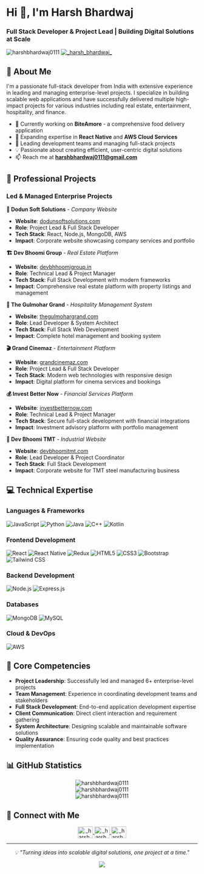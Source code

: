 # Hi 👋, I'm Harsh Bhardwaj

### Full Stack Developer & Project Lead | Building Digital Solutions at Scale

<p align="left"> 
  <img src="https://komarev.com/ghpvc/?username=harshbhardwaj0111&label=Profile%20views&color=0e75b6&style=flat" alt="harshbhardwaj0111" /> 
  <a href="https://x.com/HarshBh06422742?t=ofSGVe7Htsznn_hvUPqN_Q&s=09" target="blank">
    <img src="https://img.shields.io/twitter/follow/HarshBh06422742?logo=twitter&style=for-the-badge" alt="_harsh_bhardwaj_" />
  </a> 
</p>

## 🚀 About Me

I'm a passionate full-stack developer from India with extensive experience in leading and managing enterprise-level projects. I specialize in building scalable web applications and have successfully delivered multiple high-impact projects for various industries including real estate, entertainment, hospitality, and finance.

- 🔭 Currently working on **BiteAmore** - a comprehensive food delivery application
- 🌱 Expanding expertise in **React Native** and **AWS Cloud Services**
- 💼 Leading development teams and managing full-stack projects
- 💡 Passionate about creating efficient, user-centric digital solutions
- 📫 Reach me at **harshbhardwaj0111@gmail.com**

## 🏢 Professional Projects

### Led & Managed Enterprise Projects

**🌟 Dodun Soft Solutions** - *Company Website*
- **Website**: [dodunsoftsolutions.com](https://dodunsoftsolutions.com)
- **Role**: Project Lead & Full Stack Developer
- **Tech Stack**: React, Node.js, MongoDB, AWS
- **Impact**: Corporate website showcasing company services and portfolio

**🏗️ Dev Bhoomi Group** - *Real Estate Platform*
- **Website**: [devbhhoomigroup.in](https://devbhhoomigroup.in)
- **Role**: Technical Lead & Project Manager
- **Tech Stack**: Full Stack Development with modern frameworks
- **Impact**: Comprehensive real estate platform with property listings and management

**🏨 The Gulmohar Grand** - *Hospitality Management System*
- **Website**: [thegulmohargrand.com](https://thegulmohargrand.com)
- **Role**: Lead Developer & System Architect
- **Tech Stack**: Full Stack Web Development
- **Impact**: Complete hotel management and booking system

**🎬 Grand Cinemaz** - *Entertainment Platform*
- **Website**: [grandcinemaz.com](https://grandcinemaz.com)
- **Role**: Project Lead & Full Stack Developer
- **Tech Stack**: Modern web technologies with responsive design
- **Impact**: Digital platform for cinema services and bookings

**💰 Invest Better Now** - *Financial Services Platform*
- **Website**: [investbetternow.com](https://investbetternow.com)
- **Role**: Technical Lead & Project Manager
- **Tech Stack**: Secure full-stack development with financial integrations
- **Impact**: Investment advisory platform with portfolio management

**🏢 Dev Bhoomi TMT** - *Industrial Website*
- **Website**: [devbhoomitmt.com](https://devbhoomitmt.com)
- **Role**: Lead Developer & Project Coordinator
- **Tech Stack**: Full Stack Development
- **Impact**: Corporate website for TMT steel manufacturing business

## 💻 Technical Expertise

### **Languages & Frameworks**
![JavaScript](https://img.shields.io/badge/-JavaScript-F7DF1E?style=flat-square&logo=JavaScript&logoColor=black)
![Python](https://img.shields.io/badge/-Python-3776AB?style=flat-square&logo=Python&logoColor=white)
![Java](https://img.shields.io/badge/-Java-007396?style=flat-square&logo=Java&logoColor=white)
![C++](https://img.shields.io/badge/-C++-00599C?style=flat-square&logo=C%2B%2B&logoColor=white)
![Kotlin](https://img.shields.io/badge/-Kotlin-0095D5?style=flat-square&logo=Kotlin&logoColor=white)

### **Frontend Development**
![React](https://img.shields.io/badge/-React-61DAFB?style=flat-square&logo=React&logoColor=black)
![React Native](https://img.shields.io/badge/-React%20Native-61DAFB?style=flat-square&logo=React&logoColor=black)
![Redux](https://img.shields.io/badge/-Redux-764ABC?style=flat-square&logo=Redux&logoColor=white)
![HTML5](https://img.shields.io/badge/-HTML5-E34F26?style=flat-square&logo=HTML5&logoColor=white)
![CSS3](https://img.shields.io/badge/-CSS3-1572B6?style=flat-square&logo=CSS3&logoColor=white)
![Bootstrap](https://img.shields.io/badge/-Bootstrap-563D7C?style=flat-square&logo=Bootstrap&logoColor=white)
![Tailwind CSS](https://img.shields.io/badge/-Tailwind%20CSS-38B2AC?style=flat-square&logo=Tailwind-CSS&logoColor=white)

### **Backend Development**
![Node.js](https://img.shields.io/badge/-Node.js-339933?style=flat-square&logo=Node.js&logoColor=white)
![Express.js](https://img.shields.io/badge/-Express.js-000000?style=flat-square&logo=Express&logoColor=white)

### **Databases**
![MongoDB](https://img.shields.io/badge/-MongoDB-47A248?style=flat-square&logo=MongoDB&logoColor=white)
![MySQL](https://img.shields.io/badge/-MySQL-4479A1?style=flat-square&logo=MySQL&logoColor=white)

### **Cloud & DevOps**
![AWS](https://img.shields.io/badge/-AWS-232F3E?style=flat-square&logo=Amazon-AWS&logoColor=white)

## 🎯 Core Competencies

- **Project Leadership**: Successfully led and managed 6+ enterprise-level projects
- **Team Management**: Experience in coordinating development teams and stakeholders
- **Full Stack Development**: End-to-end application development expertise
- **Client Communication**: Direct client interaction and requirement gathering
- **System Architecture**: Designing scalable and maintainable software solutions
- **Quality Assurance**: Ensuring code quality and best practices implementation

## 📊 GitHub Statistics

<div align="center">
  <img src="https://github-readme-stats.vercel.app/api/top-langs?username=harshbhardwaj0111&show_icons=true&locale=en&layout=compact&theme=radical" alt="harshbhardwaj0111" />
</div>

<div align="center">
  <img src="https://github-readme-stats.vercel.app/api?username=harshbhardwaj0111&show_icons=true&locale=en&theme=radical" alt="harshbhardwaj0111" />
</div>

<div align="center">
  <img src="https://github-readme-streak-stats.herokuapp.com/?user=harshbhardwaj0111&theme=radical" alt="harshbhardwaj0111" />
</div>

## 🤝 Connect with Me

<p align="center">
  <a href="https://x.com/HarshBh06422742?t=ofSGVe7Htsznn_hvUPqN_Q&s=09" target="blank">
    <img align="center" src="https://raw.githubusercontent.com/rahuldkjain/github-profile-readme-generator/master/src/images/icons/Social/twitter.svg" alt="_harsh_bhardwaj_" height="30" width="40" />
  </a>
  <a href="https://www.linkedin.com/in/harsh-bhardwaj-56826226b" target="blank">
    <img align="center" src="https://raw.githubusercontent.com/rahuldkjain/github-profile-readme-generator/master/src/images/icons/Social/linked-in-alt.svg" alt="_harsh_bhardwaj_" height="30" width="40" />
  </a>
  <a href="https://www.instagram.com/credulous_harsh?igsh=MTRpY3RsbWMycmY4_" target="blank">
    <img align="center" src="https://raw.githubusercontent.com/rahuldkjain/github-profile-readme-generator/master/src/images/icons/Social/instagram.svg" alt="_harsh_bhardwaj_" height="30" width="40" />
  </a>
</p>

---

<p align="center">
  <i>💡 "Turning ideas into scalable digital solutions, one project at a time."</i>
</p>

<p align="center">
  <img src="https://capsule-render.vercel.app/api?type=waving&color=gradient&height=100&section=footer" />
</p>
